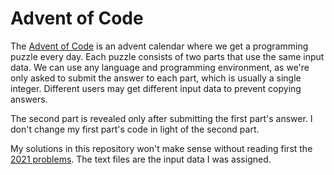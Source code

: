 # Advent of Code

The [Advent of Code](https://adventofcode.com/about) is
an advent calendar where we get a programming puzzle every day.
Each puzzle consists of two parts that use the same input data.
We can use any language and programming environment, as we're only asked to
submit the answer to each part, which is usually a single integer.
Different users may get different input data to prevent copying answers.

The second part is revealed only after submitting the first part's answer.
I don't change my first part's code in light of the second part.

My solutions in this repository won't make sense without reading first
the [2021 problems](https://adventofcode.com/2021).
The text files are the input data I was assigned.
